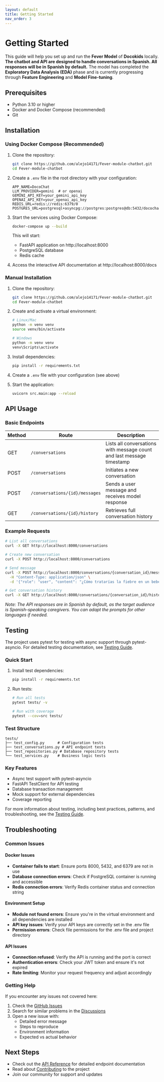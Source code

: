 ```yaml
---
layout: default
title: Getting Started
nav_order: 3
---
```


# Getting Started

This guide will help you set up and run the **Fever Model** of **Docokids** locally. **The chatbot and API are designed to handle conversations in Spanish. All responses will be in Spanish by default.** The model has completed the **Exploratory Data Analysis (EDA)** phase and is currently progressing through **Feature Engineering** and **Model Fine-tuning**.

## Prerequisites

- Python 3.10 or higher
- Docker and Docker Compose (recommended)
- Git

## Installation

### Using Docker Compose (Recommended)

1. Clone the repository:
   ```bash
   git clone https://github.com/alejo14171/Fever-module-chatbot.git
   cd Fever-module-chatbot
   ```

2. Create a `.env` file in the root directory with your configuration:
   ```env
   APP_NAME=DocoChat
   LLM_PROVIDER=gemini  # or openai
   GEMINI_API_KEY=your_gemini_api_key
   OPENAI_API_KEY=your_openai_api_key
   REDIS_URL=redis://redis:6379/0
   POSTGRES_URL=postgresql+asyncpg://postgres:postgres@db:5432/docochat
   ```

3. Start the services using Docker Compose:
   ```bash
   docker-compose up --build
   ```

   This will start:
   - FastAPI application on http://localhost:8000
   - PostgreSQL database
   - Redis cache

4. Access the interactive API documentation at http://localhost:8000/docs

### Manual Installation

1. Clone the repository:
   ```bash
   git clone https://github.com/alejo14171/Fever-module-chatbot.git
   cd Fever-module-chatbot
   ```

2. Create and activate a virtual environment:
   ```bash
   # Linux/Mac
   python -m venv venv
   source venv/bin/activate

   # Windows
   python -m venv venv
   venv\Scripts\activate
   ```

3. Install dependencies:
   ```bash
   pip install -r requirements.txt
   ```

4. Create a `.env` file with your configuration (see above)

5. Start the application:
   ```bash
   uvicorn src.main:app --reload
   ```

## API Usage

### Basic Endpoints

| Method | Route | Description |
|--------|-------|-------------|
| GET | `/conversations` | Lists all conversations with message count and last message timestamp |
| POST | `/conversations` | Initiates a new conversation |
| POST | `/conversations/{id}/messages` | Sends a user message and receives model response |
| GET | `/conversations/{id}/history` | Retrieves full conversation history |

### Example Requests

```bash
# List all conversations
curl -X GET http://localhost:8000/conversations

# Create new conversation
curl -X POST http://localhost:8000/conversations

# Send message
curl -X POST http://localhost:8000/conversations/{conversation_id}/messages \
  -H "Content-Type: application/json" \
  -d '{"role": "user", "content": "¿Cómo tratarías la fiebre en un bebé?"}'

# Get conversation history
curl -X GET http://localhost:8000/conversations/{conversation_id}/history
```

*Note: The API responses are in Spanish by default, as the target audience is Spanish-speaking caregivers. You can adapt the prompts for other languages if needed.*

## Testing

The project uses pytest for testing with async support through pytest-asyncio. For detailed testing documentation, see [Testing Guide](testing.md).

### Quick Start

1. Install test dependencies:
   ```sh
   pip install -r requirements.txt
   ```

2. Run tests:
   ```sh
   # Run all tests
   pytest tests/ -v

   # Run with coverage
   pytest --cov=src tests/
   ```

### Test Structure

```
tests/
├── test_config.py      # Configuration tests
├── test_conversations.py # API endpoint tests
├── test_repositories.py # Database repository tests
└── test_services.py    # Business logic tests
```

### Key Features

- Async test support with pytest-asyncio
- FastAPI TestClient for API testing
- Database transaction management
- Mock support for external dependencies
- Coverage reporting

For more information about testing, including best practices, patterns, and troubleshooting, see the [Testing Guide](testing.md).

## Troubleshooting

### Common Issues

#### Docker Issues
- **Container fails to start**: Ensure ports 8000, 5432, and 6379 are not in use
- **Database connection errors**: Check if PostgreSQL container is running and accessible
- **Redis connection errors**: Verify Redis container status and connection string

#### Environment Setup
- **Module not found errors**: Ensure you're in the virtual environment and all dependencies are installed
- **API key issues**: Verify your API keys are correctly set in the .env file
- **Permission errors**: Check file permissions for the .env file and project directory

#### API Issues
- **Connection refused**: Verify the API is running and the port is correct
- **Authentication errors**: Check your JWT token and ensure it's not expired
- **Rate limiting**: Monitor your request frequency and adjust accordingly

### Getting Help

If you encounter any issues not covered here:
1. Check the [GitHub Issues](https://github.com/alejo14171/Fever-module-chatbot/issues)
2. Search for similar problems in the [Discussions](https://github.com/alejo14171/Fever-module-chatbot/discussions)
3. Open a new issue with:
   - Detailed error message
   - Steps to reproduce
   - Environment information
   - Expected vs actual behavior

## Next Steps

- Check out the [API Reference](api-reference.md) for detailed endpoint documentation
- Read about [Contributing](contributing.md) to the project
- Join our community for support and updates 
